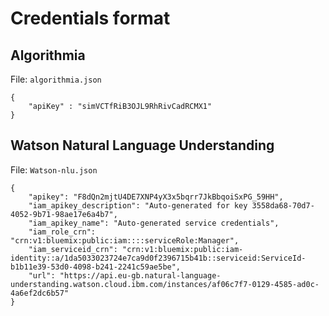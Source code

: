 # Credentials format

## Algorithmia 

File: `algorithmia.json` 

```
{
    "apiKey" : "simVCTfRiB3OJL9RhRivCadRCMX1"
}
```

## Watson Natural Language Understanding 

File: `Watson-nlu.json`

```
{
    "apikey": "F8dQn2mjtU4DE7XNP4yX3x5bqrr7JkBbqoiSxPG_59HH",
    "iam_apikey_description": "Auto-generated for key 3558da68-70d7-4052-9b71-98ae17e6a4b7",
    "iam_apikey_name": "Auto-generated service credentials",
    "iam_role_crn": "crn:v1:bluemix:public:iam::::serviceRole:Manager",
    "iam_serviceid_crn": "crn:v1:bluemix:public:iam-identity::a/1da5033023724e7ca9d0f2396715b41b::serviceid:ServiceId-b1b11e39-53d0-4098-b241-2241c59ae5be",
    "url": "https://api.eu-gb.natural-language-understanding.watson.cloud.ibm.com/instances/af06c7f7-0129-4585-ad0c-4a6ef2dc6b57"
}
```